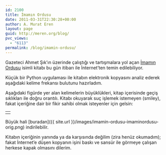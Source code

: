 ```yaml
---
id: 2100
title: İmamın Ordusu
date: 2011-03-31T22:30:28+00:00
author: A. Murat Eren
layout: page
guid: http://meren.org/blog/
pvc_views:
  - "6113"
permalink: /blog/imamin-ordusu/
---
```

Gazeteci Ahmet Şık&#8217;ın üzerinde çalıştığı ve tartışmalara yol açan [İmamın Ordusu](http://www.eksisozluk.com/show.asp?t=imam%C4%B1n%20ordusu) isimli kitabı bu gün itibarı ile İnternet&#8217;ten temin edilebiliyor.

Küçük bir Python uygulaması ile kitabın elektronik kopyasını analiz ederek aşağıdaki kelime frekansı bulutunu hazırladım.

Aşağıdaki figürde yer alan kelimelerin büyüklükleri, kitap içerisinde geçiş sıklıkları ile doğru orantılı. Kitabı okuyarak suç işlemek istemeyen (smiley), fakat içeriğine dair bir fikir sahibi olmak isteyenler için gelsin:

<table border="0" width="100%">
  <tr>
    <td align="center">
      <img title="04" src="{{ site.url }}/images/imamin-ordusu-imaminordusu-mini.png" border="0/" alt="" />
    </td>
  </tr>
</table>

Büyük hali [buradan]({{ site.url }}/images/imamin-ordusu-imaminordusu-orig.png) indirilebilir.

Kitabın içeriğinin yanında ya da karşısında değilim (zira henüz okumadım); fakat İnternet&#8217;e düşen kopyanın işini baskı ve sansür ile görmeye çalışan herkese kapak olmasını dilerim.
